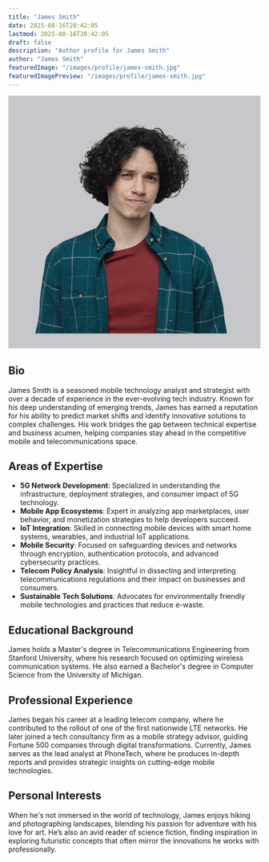 ```yaml
---
title: "James Smith"
date: 2025-08-16T20:42:05
lastmod: 2025-08-16T20:42:05
draft: false
description: "Author profile for James Smith"
author: "James Smith"
featuredImage: "/images/profile/james-smith.jpg"
featuredImagePreview: "/images/profile/james-smith.jpg"
---
```


![James Smith](/images/profile/james-smith.jpg)

## Bio  
James Smith is a seasoned mobile technology analyst and strategist with over a decade of experience in the ever-evolving tech industry. Known for his deep understanding of emerging trends, James has earned a reputation for his ability to predict market shifts and identify innovative solutions to complex challenges. His work bridges the gap between technical expertise and business acumen, helping companies stay ahead in the competitive mobile and telecommunications space.  

## Areas of Expertise  
- **5G Network Development**: Specialized in understanding the infrastructure, deployment strategies, and consumer impact of 5G technology.  
- **Mobile App Ecosystems**: Expert in analyzing app marketplaces, user behavior, and monetization strategies to help developers succeed.  
- **IoT Integration**: Skilled in connecting mobile devices with smart home systems, wearables, and industrial IoT applications.  
- **Mobile Security**: Focused on safeguarding devices and networks through encryption, authentication protocols, and advanced cybersecurity practices.  
- **Telecom Policy Analysis**: Insightful in dissecting and interpreting telecommunications regulations and their impact on businesses and consumers.  
- **Sustainable Tech Solutions**: Advocates for environmentally friendly mobile technologies and practices that reduce e-waste.  

## Educational Background  
James holds a Master's degree in Telecommunications Engineering from Stanford University, where his research focused on optimizing wireless communication systems. He also earned a Bachelor's degree in Computer Science from the University of Michigan.  

## Professional Experience  
James began his career at a leading telecom company, where he contributed to the rollout of one of the first nationwide LTE networks. He later joined a tech consultancy firm as a mobile strategy advisor, guiding Fortune 500 companies through digital transformations. Currently, James serves as the lead analyst at PhoneTech, where he produces in-depth reports and provides strategic insights on cutting-edge mobile technologies.  

## Personal Interests  
When he's not immersed in the world of technology, James enjoys hiking and photographing landscapes, blending his passion for adventure with his love for art. He’s also an avid reader of science fiction, finding inspiration in exploring futuristic concepts that often mirror the innovations he works with professionally.  
